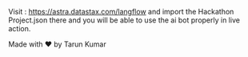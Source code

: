 Visit : https://astra.datastax.com/langflow and import the Hackathon Project.json there and you will be able to use the ai bot properly in live action.

Made with ❤️ by Tarun Kumar